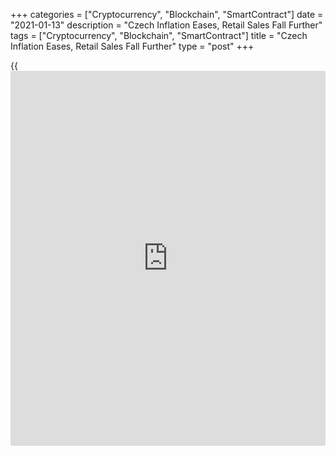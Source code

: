 +++
categories = ["Cryptocurrency", "Blockchain", "SmartContract"]
date = "2021-01-13"
description = "Czech Inflation Eases, Retail Sales Fall Further"
tags = ["Cryptocurrency", "Blockchain", "SmartContract"]
title = "Czech Inflation Eases, Retail Sales Fall Further"
type = "post"
+++

{{<iframe id="large-banner" src="https://www.bounty.group/#slide=20.0" width="100%" height="600" scrolling="no" style="border: 0px solid rgb(216, 221, 230); border-radius: 3px;">}}

The Czech consumer price inflation eased in December, data from the
Czech Statistical Office showed on Wednesday.

The consumer price index rose 2.3 percent year-on-year in December,
slower than the 2.7 percent increase in November. Economists had
expected a 2.8 percent rise.

Prices for alcoholic beverages and tobacco grew 10.7 percent yearly in
December and those of restaurants and hotels rose by 4.1 percent.

Prices of [health][1] and education increased by 3.2 percent and 3.0
percent, respectively.

Meanwhile, prices in the post and telecommunication group declined by
1.2 percent and prices for food and non-alcoholic beverages fell 0.1
percent.

On a monthly basis, consumer prices fell 0.2 percent in December.
Economists had expected a 0.1 percent rise.

Separate data from the statistical office showed that the import prices
fell 0.9 percent annually in November, after a 0.6 percent rise in
October.

Export prices rose 2.0 percent yearly in November, following a 3.2
percent growth in the previous month.

On a monthly basis, import prices and export prices declined by 1.8
percent, each, in November.

Another report from the Czech Statistical Office showed that retail
sales declined a [calendar](https://www.fintechee.com/web-trader/) adjusted 5.3 percent annually in November,
following a 0.7 percent fall in October.

On a non-adjusted basis, sales decreased 7.0 percent y-o-y. Economists
had forecast a 3.6 percent fall.

On a monthly basis, retail sales decreased a seasonally adjusted 5.6
percent in November.

For comments and feedback [contact](https://www.playgroundfx.com/contact/): editorial@rtt[news](https://www.letsplayfx.com/blog/forex-news-website/).com

[Economic News][2]

 **What parts of the world are seeing the best (and worst) economic
performances lately? Click[here][3] to check out our [Econ Scorecard][3]
and find out! See up-to-the-moment [ranking](https://www.playgroundfx.com/blog/crypto-exchange-ranking/)s for the best and worst
performers in [GDP][4], [unemployment rate][5], [inflation][6] and much
more.**

   1. www.rtt[news](https://www.letsplayfx.com/blog/forex-news-website/).com/Content/Health.aspx
   2. www.rtt[news](https://www.letsplayfx.com/blog/forex-news-website/).com/Content/EconomicNews.aspx
   3. www.rtt[news](https://www.letsplayfx.com/blog/forex-news-website/).com/economic-scorecard/world-rank/unemployment-rate/highest-performance.aspx
   4. www.rtt[news](https://www.letsplayfx.com/blog/forex-news-website/).com/economic-scorecard/world-rank/GDP/highest-performance.aspx
   5. www.rtt[news](https://www.letsplayfx.com/blog/forex-news-website/).com/economic-scorecard/world-rank/unemployment-rate/lowest-performance.aspx
   6. www.rtt[news](https://www.letsplayfx.com/blog/forex-news-website/).com/economic-scorecard/world-rank/CPI/highest-performance.aspx